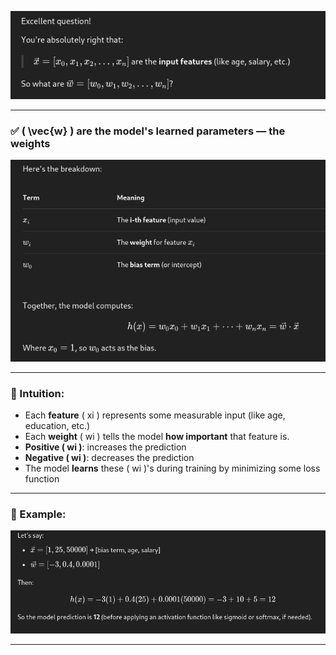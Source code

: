 

![so what are w's ?](../../util_pictures_for_explaination_README/explaiantion/what_are_w1.png)

---

### ✅ **\( \vec{w} \) are the model's learned parameters — the weights**

![so what are w's ?](../../util_pictures_for_explaination_README/explaiantion/what_are_w2.png)

---

### 🧠 Intuition:

- Each **feature** \( xi \) represents some measurable input (like age, education, etc.)
- Each **weight** \( wi \) tells the model **how important** that feature is.
- **Positive \( wi \)**: increases the prediction
- **Negative \( wi \)**: decreases the prediction
- The model **learns** these \( wi \)'s during training by minimizing some loss function

---

### 🧮 Example:

![so what are w's ?](../../util_pictures_for_explaination_README/explaiantion/what_are_w3.png)

---

